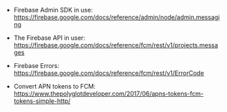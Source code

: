 * Firebase Admin SDK in use: https://firebase.google.com/docs/reference/admin/node/admin.messaging

* The Firebase API in user: https://firebase.google.com/docs/reference/fcm/rest/v1/projects.messages

* Firebase Errors: https://firebase.google.com/docs/reference/fcm/rest/v1/ErrorCode
* Convert APN tokens to FCM: https://www.thepolyglotdeveloper.com/2017/06/apns-tokens-fcm-tokens-simple-http/
